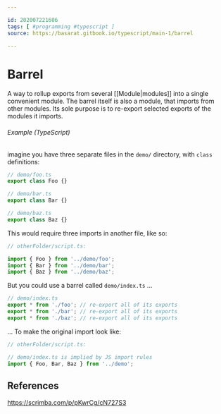 ```yaml
---

id: 202007221606
tags: [ #programming #typescript ]
source: https://basarat.gitbook.io/typescript/main-1/barrel

---
```


# Barrel
A way to rollup exports from several [[Module|modules]] into a single convenient module. The barrel itself is also a module, that imports from other modules. Its sole purpose is to re-export selected exports of the modules it imports.

###### Example (TypeScript)
imagine you have three separate files in the `demo/` directory, with `class` definitions:
```js
// demo/foo.ts
export class Foo {}

// demo/bar.ts
export class Bar {}

// demo/baz.ts
export class Baz {}
```
This would require three imports in another file, like so:
```js
// otherFolder/script.ts:

import { Foo } from '../demo/foo';
import { Bar } from '../demo/bar';
import { Baz } from '../demo/baz';
```
But you could use a barrel called `demo/index.ts` ...
```js
// demo/index.ts
export * from './foo'; // re-export all of its exports
export * from './bar'; // re-export all of its exports
export * from './baz'; // re-export all of its exports
```
... To make the original import look like:
```js
// otherFolder/script.ts: 

// demo/index.ts is implied by JS import rules
import { Foo, Bar, Baz } from '../demo';

```

## References
https://scrimba.com/p/pKwrCg/cN727S3

